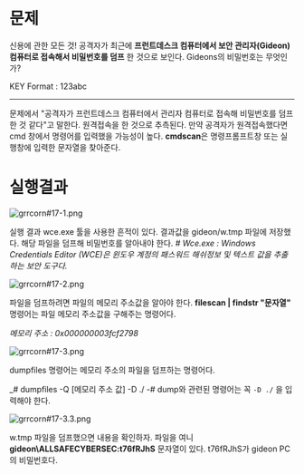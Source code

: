 # 문제

신용에 관한 모든 것! 공격자가 최근에 **프런트데스크 컴퓨터에서 보안 관리자(Gideon) 컴퓨터로 접속해서 비밀번호를 덤프** 한 것으로 보인다. Gideons의 비밀번호는 무엇인가?

KEY Format : 123abc

---

문제에서 "공격자가 프런트데스크 컴퓨터에서 관리자 컴퓨터로 접속해 비밀번호를 덤프한 것 같다"고 말한다.
원격접속을 한 것으로 추측된다. 만약 공격자가 원격접속했다면 cmd 창에서 명령어를 입력했을 가능성이 높다. **cmdscan**은 명령프롬프트창 또는 실행창에 입력한 문자열을 찾아준다.

# 실행결과

![grrcorn#17-1.png](https://images.velog.io/post-images/jjewqm/be2f3860-0ba0-11ea-8c91-1dffd9605330/grrcorn17-1.png)

실행 결과 wce.exe 툴을 사용한 흔적이 있다. 결과값을 gideon/w.tmp 파일에 저장했다. 해당 파일을 덤프해 비밀번호를 알아내야 한다.
_# Wce.exe : Windows Credentials Editor (WCE)은 윈도우 계정의 패스워드 해쉬정보 및 텍스트 값을 추출하는 보안 도구다._

![grrcorn#17-2.png](https://images.velog.io/post-images/jjewqm/3dbc9cc0-0ba2-11ea-8894-f13628639e9c/grrcorn17-2.png)

파일을 덤프하려면 파일의 메모리 주소값을 알아야 한다.
**filescan | findstr "문자열"** 명령어는 파일 메모리 주소값을 구해주는 명령어다.

_메모리 주소 : 0x000000003fcf2798_

![grrcorn#17-3.png](https://images.velog.io/post-images/jjewqm/76b74b00-0ba3-11ea-8adb-eda8f00f0a46/grrcorn17-3.png)

dumpfiles 명령어는 메모리 주소의 파일을 덤프하는 명령어다.

\_# dumpfiles -Q [메모리 주소 값] -D ./
-# dump와 관련된 명령어는 꼭 `-D ./` 을 입력해야 한다.

![grrcorn#17-3.3.png](https://images.velog.io/post-images/jjewqm/dd922a20-0ba3-11ea-8894-f13628639e9c/grrcorn17-3.3.png)

w.tmp 파일을 덤프했으면 내용을 확인하자.
파일을 여니 **gideon\ALLSAFECYBERSEC:t76fRJhS** 문자열이 있다.
t76fRJhS가 gideon PC의 비밀번호다.
